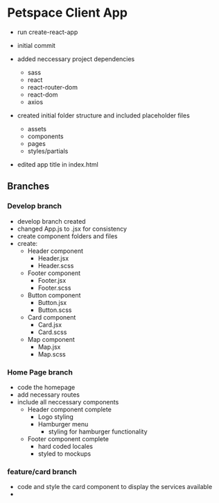 # Petspace Client App

- run create-react-app
- initial commit
- added neccessary project dependencies
  - sass
  - react
  - react-router-dom
  - react-dom
  - axios

- created initial folder structure and included placeholder files
  - assets
  - components
  - pages
  - styles/partials

- edited app title in index.html

## Branches
### Develop branch
- develop branch created
- changed App.js to .jsx for consistency
- create component folders and files
- create:
  - Header component
    - Header.jsx
    - Header.scss
  - Footer component
    - Footer.jsx
    - Footer.scss
  - Button component
    - Button.jsx
    - Button.scss
  - Card component
    - Card.jsx
    - Card.scss
  - Map component
    - Map.jsx
    - Map.scss

### Home Page branch
- code the homepage
- add necessary routes
- include all neccessary components
  - Header component complete
    - Logo styling
    - Hamburger menu
      - styling for hamburger functionality
  - Footer component complete
    - hard coded locales
    - styled to mockups

### feature/card branch
- code and style the card component to display the services available
- 
